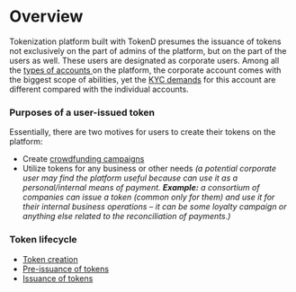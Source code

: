 # Overview



Tokenization platform built with TokenD presumes the issuance of tokens not exclusively on the part of admins of the platform, but on the part of the users as well. These users are designated as corporate users. Among all the [types of accounts ](https://cryptofund.software/resources/product-guide/end-users/types-of-accounts/overview/)on the platform, the corporate account comes with the biggest scope of abilities, yet the [KYC demands](https://cryptofund.software/resources/product-guide/end-users/verification-kyc/corporate-account-kyc/) for this account are different compared with the individual accounts.

### Purposes of a user-issued token <a id="purposes-of-a-user-issued-token"></a>

Essentially, there are two motives for users to create their tokens on the platform:

* Create [crowdfunding campaigns](https://cryptofund.software/resources/product-guide/end-users/crowdfunding-campaigns/overview-crowdfunding-campaign/)
* Utilize tokens for any business or other needs _\(a potential corporate user may find the platform useful because can use it as a personal/internal means of payment. **Example:** a consortium of companies can issue a token \(common only for them\) and use it for their internal business operations – it can be some loyalty campaign or anything else related to the reconciliation of payments.\)_

### Token lifecycle <a id="token-lifecycle"></a>

* [Token creation](https://cryptofund.software/resources/product-guide/end-users/User-issued-tokens/token-creation/)
* [Pre-issuance of tokens](https://cryptofund.software/resources/product-guide/end-users/user-issued-tokens/token-pre-issuance/)
* [Issuance of tokens](https://cryptofund.software/resources/product-guide/end-users/user-issued-tokens/token-issuance/)

